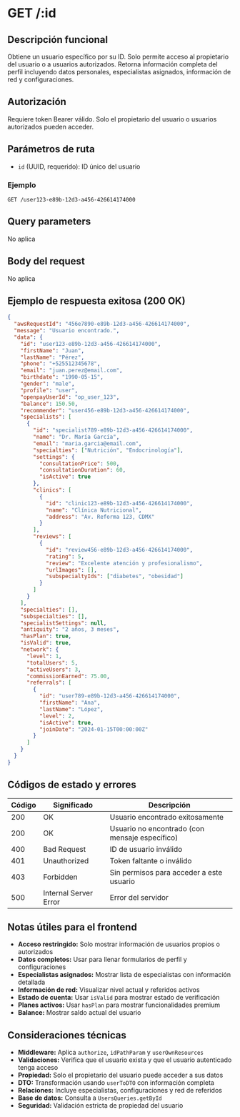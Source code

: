 # GET /:id

## Descripción funcional

Obtiene un usuario específico por su ID. Solo permite acceso al propietario del usuario o a usuarios autorizados. Retorna información completa del perfil incluyendo datos personales, especialistas asignados, información de red y configuraciones.

## Autorización

Requiere token Bearer válido. Solo el propietario del usuario o usuarios autorizados pueden acceder.

## Parámetros de ruta

- `id` (UUID, requerido): ID único del usuario

### Ejemplo
```
GET /user123-e89b-12d3-a456-426614174000
```

## Query parameters

No aplica

## Body del request

No aplica

## Ejemplo de respuesta exitosa (200 OK)

```json
{
  "awsRequestId": "456e7890-e89b-12d3-a456-426614174000",
  "message": "Usuario encontrado.",
  "data": {
    "id": "user123-e89b-12d3-a456-426614174000",
    "firstName": "Juan",
    "lastName": "Pérez",
    "phone": "+525512345678",
    "email": "juan.perez@email.com",
    "birthdate": "1990-05-15",
    "gender": "male",
    "profile": "user",
    "openpayUserId": "op_user_123",
    "balance": 150.50,
    "recommender": "user456-e89b-12d3-a456-426614174000",
    "specialists": [
      {
        "id": "specialist789-e89b-12d3-a456-426614174000",
        "name": "Dr. María García",
        "email": "maria.garcia@email.com",
        "specialties": ["Nutrición", "Endocrinología"],
        "settings": {
          "consultationPrice": 500,
          "consultationDuration": 60,
          "isActive": true
        },
        "clinics": [
          {
            "id": "clinic123-e89b-12d3-a456-426614174000",
            "name": "Clínica Nutricional",
            "address": "Av. Reforma 123, CDMX"
          }
        ],
        "reviews": [
          {
            "id": "review456-e89b-12d3-a456-426614174000",
            "rating": 5,
            "review": "Excelente atención y profesionalismo",
            "urlImages": [],
            "subspecialtyIds": ["diabetes", "obesidad"]
          }
        ]
      }
    ],
    "specialties": [],
    "subspecialties": [],
    "specialistSettings": null,
    "antiquity": "2 años, 3 meses",
    "hasPlan": true,
    "isValid": true,
    "network": {
      "level": 1,
      "totalUsers": 5,
      "activeUsers": 3,
      "commissionEarned": 75.00,
      "referrals": [
        {
          "id": "user789-e89b-12d3-a456-426614174000",
          "firstName": "Ana",
          "lastName": "López",
          "level": 2,
          "isActive": true,
          "joinDate": "2024-01-15T00:00:00Z"
        }
      ]
    }
  }
}
```

## Códigos de estado y errores

| Código | Significado           | Descripción                      |
| ------ | --------------------- | -------------------------------- |
| 200    | OK                    | Usuario encontrado exitosamente  |
| 200    | OK                    | Usuario no encontrado (con mensaje específico) |
| 400    | Bad Request           | ID de usuario inválido           |
| 401    | Unauthorized          | Token faltante o inválido        |
| 403    | Forbidden             | Sin permisos para acceder a este usuario |
| 500    | Internal Server Error | Error del servidor               |

## Notas útiles para el frontend

- **Acceso restringido:** Solo mostrar información de usuarios propios o autorizados
- **Datos completos:** Usar para llenar formularios de perfil y configuraciones
- **Especialistas asignados:** Mostrar lista de especialistas con información detallada
- **Información de red:** Visualizar nivel actual y referidos activos
- **Estado de cuenta:** Usar `isValid` para mostrar estado de verificación
- **Planes activos:** Usar `hasPlan` para mostrar funcionalidades premium
- **Balance:** Mostrar saldo actual del usuario

## Consideraciones técnicas

- **Middleware:** Aplica `authorize`, `idPathParam` y `userOwnResources`
- **Validaciones:** Verifica que el usuario exista y que el usuario autenticado tenga acceso
- **Propiedad:** Solo el propietario del usuario puede acceder a sus datos
- **DTO:** Transformación usando `userToDTO` con información completa
- **Relaciones:** Incluye especialistas, configuraciones y red de referidos
- **Base de datos:** Consulta a `UsersQueries.getById`
- **Seguridad:** Validación estricta de propiedad del usuario
